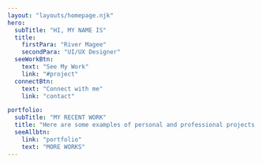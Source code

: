 ```yaml
---
layout: "layouts/homepage.njk"
hero:
  subTitle: "HI, MY NAME IS"
  title:
    firstPara: "River Magee"
    secondPara: "UI/UX Designer"
  seeWorkBtn:
    text: "See My Work"
    link: "#project"
  connectBtn: 
    text: "Connect with me"
    link: "contact"

portfolio:
  subTitle: "MY RECENT WORK"
  title: "Here are some examples of personal and professional projects I have worked on / collaborated with."
  seeAllbtn:
    link: "portfolio"
    text: "MORE WORKS"
---
```

